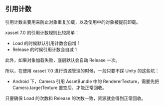 <!-- docs/mrc.md -->
## 引用计数

引用计数主要用来防止对象重复加载，以及使用中的对象被提前卸载。

xasset 7.0 的引用计数规则比较简单：

- Load 的时候默认引用计数会自增 1
- Release 的时候引用计数会自减 1

此外，如果对象加载失败，底层默认会自动 Release 一次。

所以，在使用 xasset 7.0 进行资源管理的时候，一般只要不踩 Unity 的这些坑：

- Android 下，Camera 引用 AssetBundle 中的 RendererTexture，需要先把 Camera.targetTexture 置空后，才能正常回收。 

只要确保 Load 的次数和 Release 的次数一致，资源就会得到正常回收。
